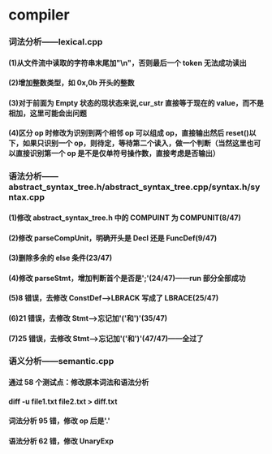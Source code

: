 # compiler

### 词法分析——lexical.cpp

#### (1)从文件流中读取的字符串末尾加"\n"，否则最后一个 token 无法成功读出

#### (2)增加整数类型，如 0x,0b 开头的整数

#### (3)对于前面为 Empty 状态的现状态来说,cur_str 直接等于现在的 value，而不是相加，这里可能会出问题

#### (4)区分 op 时修改为识别到两个相邻 op 可以组成 op，直接输出然后 reset()以下，如果只识别一个 op，则待定，等待第二个读入，做一个判断（当然这里也可以直接识别第一个 op 是不是仅单符号操作数，直接考虑是否输出）

### 语法分析——abstract_syntax_tree.h/abstract_syntax_tree.cpp/syntax.h/syntax.cpp

#### (1)修改 abstract_syntax_tree.h 中的 COMPUINT 为 COMPUNIT(8/47)

#### (2)修改 parseCompUnit，明确开头是 Decl 还是 FuncDef(9/47)

#### (3)删除多余的 else 条件(23/47)

#### (4)修改 parseStmt，增加判断首个是否是';'(24/47)——run 部分全部成功

#### (5)8 错误，去修改 ConstDef-->LBRACK 写成了 LBRACE(25/47)

#### (6)21 错误，去修改 Stmt-->忘记加'('和')'(35/47)

#### (7)25 错误，去修改 Stmt-->忘记加'('和')'(47/47)——全过了

### 语义分析——semantic.cpp

#### 通过 58 个测试点：修改原本词法和语法分析

#### diff -u file1.txt file2.txt > diff.txt

#### 词法分析 95 错，修改 op 后是'.'

#### 语法分析 62 错，修改 UnaryExp


